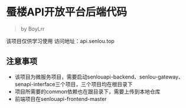 # 蜃楼API开放平台后端代码

> by BoyLrr

该项目仅供学习使用
访问地址：api.senlou.top

## 注意事项

* 该项目为微服务项目，需要启动senlouapi-backend、senlou-gateway、senapi-interface三个项目，三个项目均在根目录下
* 项目所需要的common依赖也在跟目录下，需要上传到本地仓库
* 前端项目在senlouapi-frontend-master
